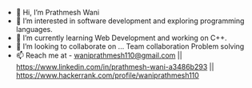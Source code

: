 - 👋 Hi, I’m Prathmesh Wani
- 👀 I’m interested in software development and exploring programming languages.
- 🌱 I’m currently learning Web Development and working on C++.
- 💞️ I’m looking to collaborate on ...
     Team collaboration
     Problem solving 
- 📫 Reach me at -
     waniprathmesh110@gmail.com || 
     https://www.linkedin.com/in/prathmesh-wani-a3486b293 || 
     https://www.hackerrank.com/profile/waniprathmesh110


<!---
wprathmesh/wprathmesh is a ✨ special ✨ repository because its `README.md` (this file) appears on your GitHub profile.
You can click the Preview link to take a look at your changes.
--->
